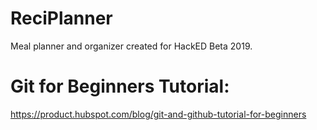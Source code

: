 # ReciPlanner
Meal planner and organizer created for HackED Beta 2019.

# Git for Beginners Tutorial: 
https://product.hubspot.com/blog/git-and-github-tutorial-for-beginners
